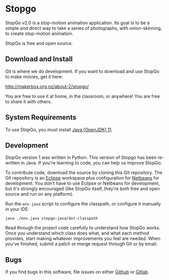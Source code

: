 # Stopgo

StopGo v2.0 is a stop-motion animation application.
Its goal is to be a simple and direct way to take a series of photographs, with onion-skinning, to create stop-motion animation.

StopGo is free and open source.

## Download and Install

Git is where we do development. If you want to download and use StopGo to make movies, get it here:

http://makerbox.org.nz/about-2/stopgo/

You are free to use it at home, in the classroom, or anywhere!
You are free to share it with others.


## System Requirements

To use StopGo, you must install [Java (OpenJDK) 11](https://adoptopenjdk.net/).

## Development 

StopGo version 1 was written in Python.
This version of Stopgo has been re-written in Java.
If you're learning to code, you can help us improve StopGo.

To contribute code, download the source by cloning this Git repository.
The Git repository is an [Eclipse](http://eclipse.org) workspace plus configuration for [Netbeans](http://netbeans.apache.org/) for development.
You don't have to use Eclipse or Netbeans for development, but it's strongly encouraged (like StopGo itself, they're both free and open source and run on any platform).

Run the ``env.java`` script to configure the classpath, or configure it manually in your IDE:

```
java ./env.java stopgo-java/dot-classpath
```

Read through the project code carefully to understand how StopGo works.
Once you understand which class does what, and what each method provides, start making whatever improvements you feel are needed.
When you've finished, submit a patch or merge request through Git or by email.

## Bugs

If you find bugs in this software, file issues on either [Github](https://github.com/MakerBox-NZ/stopgo2) or [Gitlab](https://gitlab.com/makerbox/stopgo2).

